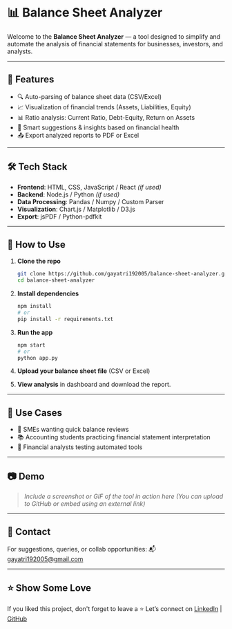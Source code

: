 # 📊 Balance Sheet Analyzer

Welcome to the **Balance Sheet Analyzer** — a tool designed to simplify and automate the analysis of financial statements for businesses, investors, and analysts.

---

## 🚀 Features

- 🔍 Auto-parsing of balance sheet data (CSV/Excel)
- 📈 Visualization of financial trends (Assets, Liabilities, Equity)
- 📊 Ratio analysis: Current Ratio, Debt-Equity, Return on Assets
- 🧠 Smart suggestions & insights based on financial health
- 📤 Export analyzed reports to PDF or Excel

---

## 🛠️ Tech Stack

- **Frontend**: HTML, CSS, JavaScript / React *(if used)*
- **Backend**: Node.js / Python *(if used)*
- **Data Processing**: Pandas / Numpy / Custom Parser
- **Visualization**: Chart.js / Matplotlib / D3.js
- **Export**: jsPDF / Python-pdfkit

---

## 📂 How to Use

1. **Clone the repo**
   ```bash
   git clone https://github.com/gayatri192005/balance-sheet-analyzer.git
   cd balance-sheet-analyzer

2. **Install dependencies**

   ```bash
   npm install
   # or
   pip install -r requirements.txt
   ```

3. **Run the app**

   ```bash
   npm start
   # or
   python app.py
   ```

4. **Upload your balance sheet file** (CSV or Excel)

5. **View analysis** in dashboard and download the report.

---

## 📌 Use Cases

* 🏢 SMEs wanting quick balance reviews
* 📚 Accounting students practicing financial statement interpretation
* 🧮 Financial analysts testing automated tools

---

## 📷 Demo

> *Include a screenshot or GIF of the tool in action here*
> *(You can upload to GitHub or embed using an external link)*

---

## 📧 Contact

For suggestions, queries, or collab opportunities:
📬 [gayatri192005@gmail.com](mailto:gayatri192005@gmail.com)

---

## ⭐ Show Some Love

If you liked this project, don't forget to leave a ⭐
Let’s connect on [LinkedIn](https://www.linkedin.com/in/gayatri192005) | [GitHub](https://github.com/gayatri192005)
